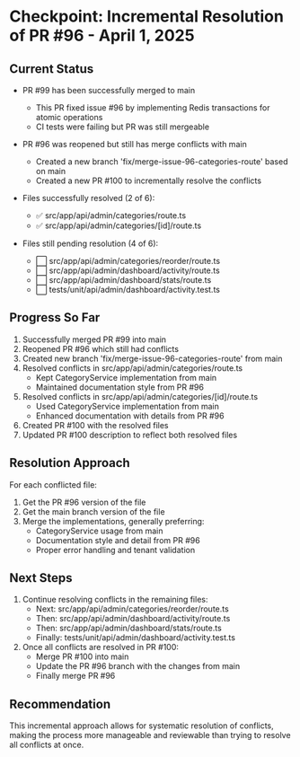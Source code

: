 # Checkpoint: Incremental Resolution of PR #96 - April 1, 2025

## Current Status
- PR #99 has been successfully merged to main
  - This PR fixed issue #96 by implementing Redis transactions for atomic operations
  - CI tests were failing but PR was still mergeable

- PR #96 was reopened but still has merge conflicts with main
  - Created a new branch 'fix/merge-issue-96-categories-route' based on main
  - Created a new PR #100 to incrementally resolve the conflicts
  
- Files successfully resolved (2 of 6):
  - ✅ src/app/api/admin/categories/route.ts
  - ✅ src/app/api/admin/categories/[id]/route.ts
  
- Files still pending resolution (4 of 6):
  - ⬜ src/app/api/admin/categories/reorder/route.ts
  - ⬜ src/app/api/admin/dashboard/activity/route.ts
  - ⬜ src/app/api/admin/dashboard/stats/route.ts
  - ⬜ tests/unit/api/admin/dashboard/activity.test.ts

## Progress So Far
1. Successfully merged PR #99 into main
2. Reopened PR #96 which still had conflicts
3. Created new branch 'fix/merge-issue-96-categories-route' from main
4. Resolved conflicts in src/app/api/admin/categories/route.ts
   - Kept CategoryService implementation from main
   - Maintained documentation style from PR #96
5. Resolved conflicts in src/app/api/admin/categories/[id]/route.ts
   - Used CategoryService implementation from main
   - Enhanced documentation with details from PR #96
6. Created PR #100 with the resolved files
7. Updated PR #100 description to reflect both resolved files

## Resolution Approach
For each conflicted file:
1. Get the PR #96 version of the file
2. Get the main branch version of the file
3. Merge the implementations, generally preferring:
   - CategoryService usage from main
   - Documentation style and detail from PR #96
   - Proper error handling and tenant validation

## Next Steps
1. Continue resolving conflicts in the remaining files:
   - Next: src/app/api/admin/categories/reorder/route.ts
   - Then: src/app/api/admin/dashboard/activity/route.ts
   - Then: src/app/api/admin/dashboard/stats/route.ts
   - Finally: tests/unit/api/admin/dashboard/activity.test.ts
2. Once all conflicts are resolved in PR #100:
   - Merge PR #100 into main
   - Update the PR #96 branch with the changes from main
   - Finally merge PR #96

## Recommendation
This incremental approach allows for systematic resolution of conflicts, making the process more manageable and reviewable than trying to resolve all conflicts at once.
